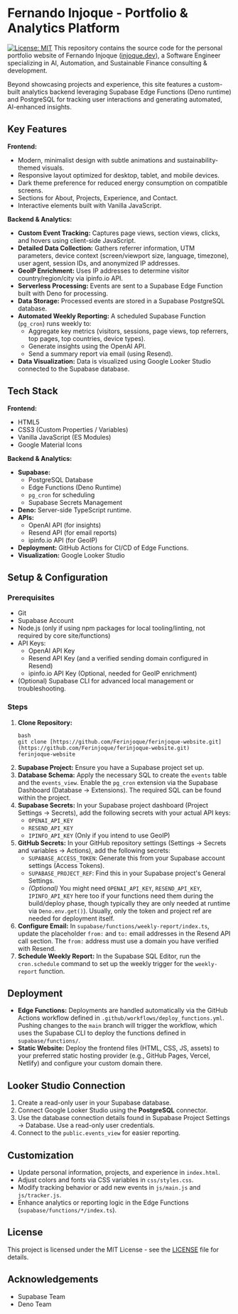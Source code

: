 # Fernando Injoque - Portfolio & Analytics Platform

[![License: MIT](https://img.shields.io/badge/License-MIT-yellow.svg)](https://opensource.org/licenses/MIT)
This repository contains the source code for the personal portfolio website of Fernando Injoque ([injoque.dev](https://injoque.dev)), a Software Engineer specializing in AI, Automation, and Sustainable Finance consulting & development.

Beyond showcasing projects and experience, this site features a custom-built analytics backend leveraging Supabase Edge Functions (Deno runtime) and PostgreSQL for tracking user interactions and generating automated, AI-enhanced insights.

## Key Features

**Frontend:**

* Modern, minimalist design with subtle animations and sustainability-themed visuals.
* Responsive layout optimized for desktop, tablet, and mobile devices.
* Dark theme preference for reduced energy consumption on compatible screens.
* Sections for About, Projects, Experience, and Contact.
* Interactive elements built with Vanilla JavaScript.

**Backend & Analytics:**

* **Custom Event Tracking:** Captures page views, section views, clicks, and hovers using client-side JavaScript.
* **Detailed Data Collection:** Gathers referrer information, UTM parameters, device context (screen/viewport size, language, timezone), user agent, session IDs, and anonymized IP addresses.
* **GeoIP Enrichment:** Uses IP addresses to determine visitor country/region/city via ipinfo.io API.
* **Serverless Processing:** Events are sent to a Supabase Edge Function built with Deno for processing.
* **Data Storage:** Processed events are stored in a Supabase PostgreSQL database.
* **Automated Weekly Reporting:** A scheduled Supabase Function (`pg_cron`) runs weekly to:
    * Aggregate key metrics (visitors, sessions, page views, top referrers, top pages, top countries, device types).
    * Generate insights using the OpenAI API.
    * Send a summary report via email (using Resend).
* **Data Visualization:** Data is visualized using Google Looker Studio connected to the Supabase database.

## Tech Stack

**Frontend:**

* HTML5
* CSS3 (Custom Properties / Variables)
* Vanilla JavaScript (ES Modules)
* Google Material Icons

**Backend & Analytics:**

* **Supabase:**
    * PostgreSQL Database
    * Edge Functions (Deno Runtime)
    * `pg_cron` for scheduling
    * Supabase Secrets Management
* **Deno:** Server-side TypeScript runtime.
* **APIs:**
    * OpenAI API (for insights)
    * Resend API (for email reports)
    * ipinfo.io API (for GeoIP)
* **Deployment:** GitHub Actions for CI/CD of Edge Functions.
* **Visualization:** Google Looker Studio

## Setup & Configuration

### Prerequisites

* Git
* Supabase Account
* Node.js (only if using npm packages for local tooling/linting, not required by core site/functions)
* API Keys:
    * OpenAI API Key
    * Resend API Key (and a verified sending domain configured in Resend)
    * ipinfo.io API Key (Optional, needed for GeoIP enrichment)
* (Optional) Supabase CLI for advanced local management or troubleshooting.

### Steps

1.  **Clone Repository:**
    ```
    bash
    git clone [https://github.com/Ferinjoque/ferinjoque-website.git](https://github.com/Ferinjoque/ferinjoque-website.git)
    ferinjoque-website
    ```
2.  **Supabase Project:** Ensure you have a Supabase project set up.
3.  **Database Schema:** Apply the necessary SQL to create the `events` table and the `events_view`. Enable the `pg_cron` extension via the Supabase Dashboard (Database -> Extensions). The required SQL can be found within the project.
4.  **Supabase Secrets:** In your Supabase project dashboard (Project Settings -> Secrets), add the following secrets with your actual API keys:
    * `OPENAI_API_KEY`
    * `RESEND_API_KEY`
    * `IPINFO_API_KEY` (Only if you intend to use GeoIP)
5.  **GitHub Secrets:** In your GitHub repository settings (Settings -> Secrets and variables -> Actions), add the following secrets:
    * `SUPABASE_ACCESS_TOKEN`: Generate this from your Supabase account settings (Access Tokens).
    * `SUPABASE_PROJECT_REF`: Find this in your Supabase project's General Settings.
    * *(Optional)* You might need `OPENAI_API_KEY`, `RESEND_API_KEY`, `IPINFO_API_KEY` here too if your functions need them during the build/deploy phase, though typically they are only needed at runtime via `Deno.env.get()`). Usually, only the token and project ref are needed for deployment itself.
6.  **Configure Email:** In `supabase/functions/weekly-report/index.ts`, update the placeholder `from:` and `to:` email addresses in the Resend API call section. The `from:` address must use a domain you have verified with Resend.
7.  **Schedule Weekly Report:** In the Supabase SQL Editor, run the `cron.schedule` command to set up the weekly trigger for the `weekly-report` function.

## Deployment

* **Edge Functions:** Deployments are handled automatically via the GitHub Actions workflow defined in `.github/workflows/deploy_functions.yml`. Pushing changes to the `main` branch will trigger the workflow, which uses the Supabase CLI to deploy the functions defined in `supabase/functions/`.
* **Static Website:** Deploy the frontend files (HTML, CSS, JS, assets) to your preferred static hosting provider (e.g., GitHub Pages, Vercel, Netlify) and configure your custom domain there.

## Looker Studio Connection

1.  Create a read-only user in your Supabase database.
2.  Connect Google Looker Studio using the **PostgreSQL** connector.
3.  Use the database connection details found in Supabase Project Settings -> Database. Use a read-only user credentials.
4.  Connect to the `public.events_view` for easier reporting.

## Customization

* Update personal information, projects, and experience in `index.html`.
* Adjust colors and fonts via CSS variables in `css/styles.css`.
* Modify tracking behavior or add new events in `js/main.js` and `js/tracker.js`.
* Enhance analytics or reporting logic in the Edge Functions (`supabase/functions/*/index.ts`).

## License

This project is licensed under the MIT License - see the [LICENSE](LICENSE) file for details.

## Acknowledgements

* Supabase Team
* Deno Team
